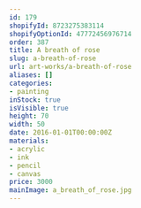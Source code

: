 ```yaml
---
id: 179
shopifyId: 8723275383114
shopifyOptionId: 47772456976714
order: 387
title: A breath of rose
slug: a-breath-of-rose
url: art-works/a-breath-of-rose
aliases: []
categories:
- painting
inStock: true
isVisible: true
height: 70
width: 50
date: 2016-01-01T00:00:00Z
materials:
- acrylic
- ink
- pencil
- canvas
price: 3000
mainImage: a_breath_of_rose.jpg
---
```

